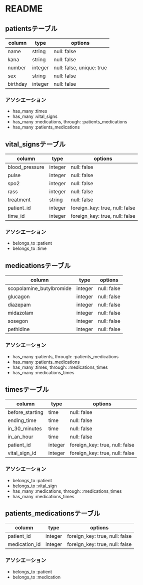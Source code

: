 # README

## patientsテーブル
|column|type|options|
|------|----|-------|
|name|string|null: false|
|kana|string|null: false|
|number|integer|null: false, unique: true|
|sex|string|null: false|
|birthday|integer|null: false|

### アソシエーション
- has_many :times
- has_many :vital_signs
- has_many :medications, through: :patients_medications
- has_many :patients_medications


## vital_signsテーブル
|column|type|options|
|------|----|-------|
|blood_pressure|integer|null: false|
|pulse|integer|null: false|
|spo2|integer|null: false|
|rass|integer|null: false|
|treatment|string|null: false|
|patient_id|integer|foreign_key: true, null: false|
|time_id|integer|foreign_key: true, null: false|


### アソシエーション
- belongs_to :patient
- belongs_to :time


## medicationsテーブル
|column|type|options|
|------|----|-------|
|scopolamine_butylbromide|integer|null: false|
|glucagon|integer|null: false|
|diazepam|‎integer|null: false|
|midazolam|integer|null: false|
|sosegon|integer|null: false|
|pethidine|integer|null: false|

### アソシエーション
- has_many :patients, through: :patients_medications
- has_many :patients_medications
- has_many :times, through: :medications_times
- has_many :medications_times


## timesテーブル
|column|type|options|
|------|----|-------|
|before_starting|time|null: false|
|ending_time|time|null: false|
|in_30_minutes|time|null: false|
|in_an_hour|time|null: false|
|patient_id|integer|foreign_key: true, null: false|
|vital_sign_id|integer|foreign_key: true, null: false|

### アソシエーション
- belongs_to :patient
- belongs_to :vital_sign
- has_many :medications, through: :medications_times
- has_many :medications_times


## patients_medicationsテーブル
|column|type|options|
|------|----|-------|
|patient_id|integer|foreign_key: true, null: false|
|medication_id|integer|foreign_key: true, null: false|

### アソシエーション
- belongs_to :patient
- belongs_to :medication